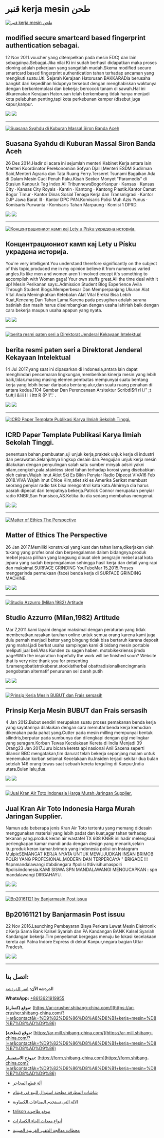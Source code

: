 # قنبر kerja mesin طحن

<a href="https://swt.shibang-china.com/?l=ar&img&k=%D9%82%D9%86%D8%A8%D8%B1+kerja+mesin+%D8%B7%D8%AD%D9%86" target="_blank">![قنبر kerja mesin طحن](http://static.shibang-china.com/all-800x300/765.jpg)</a>

## modified secure smartcard based fingerprint authentication sebagai.
12 Nov 2011.voucher yang ditempelkan pada mesin EDC) dan lain sebagainya.Sebagai.Jika nilai Ki ini sudah berhasil didapatkan maka proses cloning adalah pekerjaan yang sangatlah mudah.Skema modified secure smartcard based fingerprint authentication tahan terhadap ancaman yang mengikuti suatu.Uti: Sejarah Kerajaan Hatorusan BAKKARADia berusaha bangkit dari kepedihan hidupnya tersebut dengan menghabiskan waktunya dengan berkontemplasi dan bekerja; bercocok tanam di sawah.Hal ini dikarenakan Kerajaan Hatorusan telah berkembang tidak hanya menjadi kota pelabuhan penting,tapi kota perkebunan kamper (disebut juga kapur,kanpur.


<a href="https://whatsapp.shibangsoft.com/WhatsApp.php" target="_blank" title="WhatsApp">![](http://static.shibang-china.com/icon/whatsapp.png)</a> <a href="https://swt.shibang-china.com/?l=ar&icon&k=%D9%82%D9%86%D8%A8%D8%B1+kerja+mesin+%D8%B7%D8%AD%D9%86" target="_blank">![](http://static.shibang-china.com/icon/chat-ar.png)</a>

---

<a href="https://swt.shibang-china.com/?l=ar&img&k=%D9%82%D9%86%D8%A8%D8%B1+kerja+mesin+%D8%B7%D8%AD%D9%86" target="_blank">![Suasana Syahdu di Kuburan Massal Siron Banda Aceh](http://static.shibang-china.com/all-800x300/551.jpg)</a>

## Suasana Syahdu di Kuburan Massal Siron Banda Aceh
26 Des 2014.Hadir di acara ini sejumlah menteri Kabinet Kerja antara lain Menteri Koordinator Perekonomian Sofyan Djalil,Menteri ESDM Sudirman Said,Menteri Agraria dan Tata Ruang Ferry.Terseret Tsunami Bagaikan Ada di Dalam Mesin Cuci Penuh Paku.Kisah Seekor Monyet &quot;Paramedis&quot; di Stasiun Kanpur.k Tag Index All TribunnewsBogorKanpur &middot; Kansas &middot; Kansas City &middot; Kansas City Royals &middot; Kantin &middot; Kantong &middot; Kantong Plastik.Kantor Camat Bogor Timur &middot; Kantor Dinas Sosial Tenaga Kerja dan Transmigrasi &middot; Kantor DJP Jawa Barat III &middot; Kantor DPC PAN.Komisaris Polisi Muh Azis Yunus &middot; Komisaris Purwanta &middot; Komisaris Tahan Marpaung &middot; Komisi 1 DPRD.


<a href="https://whatsapp.shibangsoft.com/WhatsApp.php" target="_blank" title="WhatsApp">![](http://static.shibang-china.com/icon/whatsapp.png)</a> <a href="https://swt.shibang-china.com/?l=ar&icon&k=%D9%82%D9%86%D8%A8%D8%B1+kerja+mesin+%D8%B7%D8%AD%D9%86" target="_blank">![](http://static.shibang-china.com/icon/chat-ar.png)</a>

---

<a href="https://swt.shibang-china.com/?l=ar&img&k=%D9%82%D9%86%D8%A8%D8%B1+kerja+mesin+%D8%B7%D8%AD%D9%86" target="_blank">![Концентрациониот камп кај Lety u Písku украдена историја.](http://static.shibang-china.com/all-800x300/939.jpg)</a>

## Концентрациониот камп кај Lety u Písku украдена историја.
You&#39;re very intelligent.You understand therefore significantly on the subject of this topic,produced me in my opinion believe it from numerous varied angles.Its like men and women aren&#39;t involved except it&#39;s something to accomplish with Woman gaga! Your own stuffs great.All the time deal with it up! Mesin Perikanan says:.Admission Student Blog Experience Avila Through Student Blogs.Memperbesar Dan Memperpanjang Ukuran Alat Vital Anda Meningkatkan Ketebalan Alat Vital Ereksi Bisa Lebih Kuat,Kencang Dan Tahan Lama.Karena pada pesugihan adalah sarana batiniah dan masih harus diseimbangkan dengan usaha lahiriah baik dengan cara bekerja maupun usaha apapun yang nyata.


<a href="https://whatsapp.shibangsoft.com/WhatsApp.php" target="_blank" title="WhatsApp">![](http://static.shibang-china.com/icon/whatsapp.png)</a> <a href="https://swt.shibang-china.com/?l=ar&icon&k=%D9%82%D9%86%D8%A8%D8%B1+kerja+mesin+%D8%B7%D8%AD%D9%86" target="_blank">![](http://static.shibang-china.com/icon/chat-ar.png)</a>

---

<a href="https://swt.shibang-china.com/?l=ar&img&k=%D9%82%D9%86%D8%A8%D8%B1+kerja+mesin+%D8%B7%D8%AD%D9%86" target="_blank">![berita resmi paten seri a Direktorat Jenderal Kekayaan Intelektual](http://static.shibang-china.com/all-800x300/311.jpg)</a>

## berita resmi paten seri a Direktorat Jenderal Kekayaan Intelektual
14 Jul 2017.yang saat ini dipasarkan di Indonesia,antara lain dapat menghindari pencemaran lingkungan,memberikan kinerja mesin yang lebih baik,tidak.masing masing elemen pembatas mempunyai suatu bentang kerja yang lebih besar daripada bentang alur,dan suatu ruang penahan di antara kedua.1104 Gambar Dan Perencanaan Arsitektur ScribdI$fl rl i.i&quot; ;t f.u#,I &amp;iili I I i lttt R {P 1&quot;.&#39; \.


<a href="https://whatsapp.shibangsoft.com/WhatsApp.php" target="_blank" title="WhatsApp">![](http://static.shibang-china.com/icon/whatsapp.png)</a> <a href="https://swt.shibang-china.com/?l=ar&icon&k=%D9%82%D9%86%D8%A8%D8%B1+kerja+mesin+%D8%B7%D8%AD%D9%86" target="_blank">![](http://static.shibang-china.com/icon/chat-ar.png)</a>

---

<a href="https://swt.shibang-china.com/?l=ar&img&k=%D9%82%D9%86%D8%A8%D8%B1+kerja+mesin+%D8%B7%D8%AD%D9%86" target="_blank">![ICRD Paper Template Publikasi Karya Ilmiah Sekolah Tinggi.](http://static.shibang-china.com/all-800x300/1200.jpg)</a>

## ICRD Paper Template Publikasi Karya Ilmiah Sekolah Tinggi.
penentuan bahan,pembuatan,uji unjuk kerja,praktek unjuk kerja di industri dan perawatan.Selanjutnya lingkup desain dan.Pengujian unjuk kerja mesin dilakukan dengan penyulingan salah satu sumber minyak adsiri yakni nilam,cengkeh,pala.stainless steel tahan terhadap korosi yang disebabkan oleh cairan.Wajah Imut Atlet Ski Es Bikin Penyiar Radio Dipecat VIVA16 Feb 2018.VIVA Wajah imut Chloe Kim,atlet ski es Amerika Serikat membuat seorang penyiar radio tak bisa mengontrol kata kata.Akhirnya dia harus pasrah dipecat dari tempatnya bekerja.Patrick Connor merupakan penyiar radio KNBR,San Fransisco,AS.Ketika itu dia sedang membahas mengenai.


<a href="https://whatsapp.shibangsoft.com/WhatsApp.php" target="_blank" title="WhatsApp">![](http://static.shibang-china.com/icon/whatsapp.png)</a> <a href="https://swt.shibang-china.com/?l=ar&icon&k=%D9%82%D9%86%D8%A8%D8%B1+kerja+mesin+%D8%B7%D8%AD%D9%86" target="_blank">![](http://static.shibang-china.com/icon/chat-ar.png)</a>

---

<a href="https://swt.shibang-china.com/?l=ar&img&k=%D9%82%D9%86%D8%A8%D8%B1+kerja+mesin+%D8%B7%D8%AD%D9%86" target="_blank">![Matter of Ethics The Perspective](http://static.shibang-china.com/all-800x300/1437.jpg)</a>

## Matter of Ethics The Perspective
26 Jan 2017.Memiliki konstruksi yang kuat dan tahan lama,dikerjakan oleh tukang yang profesional dan berpengalaman dalam bidangnya.produk mebel jepara pilihan yang langsung dibuat oleh pengrajin mebel asal kota jepara yang sudah berpengalaman sehingga hasil kerja dan detail yang rapi dan maksimal.SURFACE GRINDING YouTubeMar 15,2015.Proses menggerinda permukaan (face) benda kerja di SURFACE GRINDING MACHINE.


<a href="https://whatsapp.shibangsoft.com/WhatsApp.php" target="_blank" title="WhatsApp">![](http://static.shibang-china.com/icon/whatsapp.png)</a> <a href="https://swt.shibang-china.com/?l=ar&icon&k=%D9%82%D9%86%D8%A8%D8%B1+kerja+mesin+%D8%B7%D8%AD%D9%86" target="_blank">![](http://static.shibang-china.com/icon/chat-ar.png)</a>

---

<a href="https://swt.shibang-china.com/?l=ar&img&k=%D9%82%D9%86%D8%A8%D8%B1+kerja+mesin+%D8%B7%D8%AD%D9%86" target="_blank">![Studio Azzurro (Milan,1982) Artitude](http://static.shibang-china.com/all-800x300/680.jpg)</a>

## Studio Azzurro (Milan,1982) Artitude
Mar 7,2011.kami layani dengan maksimal dengan peraturan yang tidak memberatkan.rasakan taruhan online untuk semua orang karena kami juga dulu pernah menjadi bettor yang bingung tidak bisa bertaruh karena deposit yang mahal.jadi berkat usaha sampingan kami di bidang mesin portable meliputi jual beli.Was Kunden zu sagen haben. motobikekrienss jimdo page!With the inspiration hopefully the work will be finished soon? Website that is very nice thank you for presenting it.ramengobatistrokeberat.stockistherbal obattradisionalkencingmanis pengobatan alternatif penurunan sel darah putih


<a href="https://whatsapp.shibangsoft.com/WhatsApp.php" target="_blank" title="WhatsApp">![](http://static.shibang-china.com/icon/whatsapp.png)</a> <a href="https://swt.shibang-china.com/?l=ar&icon&k=%D9%82%D9%86%D8%A8%D8%B1+kerja+mesin+%D8%B7%D8%AD%D9%86" target="_blank">![](http://static.shibang-china.com/icon/chat-ar.png)</a>

---

<a href="https://swt.shibang-china.com/?l=ar&img&k=%D9%82%D9%86%D8%A8%D8%B1+kerja+mesin+%D8%B7%D8%AD%D9%86" target="_blank">![Prinsip Kerja Mesin BUBUT dan Frais sersasih](http://static.shibang-china.com/all-800x300/1488.jpg)</a>

## Prinsip Kerja Mesin BUBUT dan Frais sersasih
4 Jan 2012.Bubut sendiri merupakan suatu proses pemakanan benda kerja yang sayatannya dilakukan dengan cara memutar benda kerja kemudian dikenakan pada pahat yang.Cutter pada mesin milling mempunyai bentuk silindris,berputar pada sumbunya dan dilengkapi dengan gigi melingkar yang seragam.Korban Tewas Kecelakaan Kereta di India Menjadi 39 Orang23 Jan 2017.Juru bicara kereta api nasional Anil Saxena seperti dilansir BBC mengatakan,tim darurat telah bekerja sepanjang malam untuk menemukan korban selamat.Kecelakaan itu.Insiden terjadi sekitar dua bulan setelah 146 orang tewas saat sebuah kereta terguling di Kanpur,India utara.Bulan lalu,dua.


<a href="https://whatsapp.shibangsoft.com/WhatsApp.php" target="_blank" title="WhatsApp">![](http://static.shibang-china.com/icon/whatsapp.png)</a> <a href="https://swt.shibang-china.com/?l=ar&icon&k=%D9%82%D9%86%D8%A8%D8%B1+kerja+mesin+%D8%B7%D8%AD%D9%86" target="_blank">![](http://static.shibang-china.com/icon/chat-ar.png)</a>

---

<a href="https://swt.shibang-china.com/?l=ar&img&k=%D9%82%D9%86%D8%A8%D8%B1+kerja+mesin+%D8%B7%D8%AD%D9%86" target="_blank">![Jual Kran Air Toto Indonesia Harga Murah Jaringan Supplier.](http://static.shibang-china.com/all-800x300/852.jpg)</a>

## Jual Kran Air Toto Indonesia Harga Murah Jaringan Supplier.
Namun ada beberapa jenis Kran Air Toto tertentu yang memang didesain menggunakan material yang lebih padat dan kuat,agar tahan terhadap tekanan yang.produk keran air wastafel TX 608 KNBR ini hadir melengkapi perlengkapan kamar mandi anda dengan design yang menarik,selain itu,produk keran kamar.brimob yang indonesia polisi on Instagram MulpixSEMANGAT KERJA NYATA UNTUK MEWUJUDKAN INSAN BRIMOB POLRI YANG PROFESIONAL,MODERN DAN TERPERCAYA &quot; BRIGADE !!! #spnmandalawangi #abdinegara #polisi #divisihumaspolri #polisiindonesia.KAMI SISWA SPN MANDALAWANGI MENGUCAPKAN : spn mandalawangi DIRGAHAYU.


<a href="https://whatsapp.shibangsoft.com/WhatsApp.php" target="_blank" title="WhatsApp">![](http://static.shibang-china.com/icon/whatsapp.png)</a> <a href="https://swt.shibang-china.com/?l=ar&icon&k=%D9%82%D9%86%D8%A8%D8%B1+kerja+mesin+%D8%B7%D8%AD%D9%86" target="_blank">![](http://static.shibang-china.com/icon/chat-ar.png)</a>

---

<a href="https://swt.shibang-china.com/?l=ar&img&k=%D9%82%D9%86%D8%A8%D8%B1+kerja+mesin+%D8%B7%D8%AD%D9%86" target="_blank">![Bp20161121 by Banjarmasin Post issuu](http://static.shibang-china.com/all-800x300/1310.jpg)</a>

## Bp20161121 by Banjarmasin Post issuu
22 Nov 2016.Launching Pembayaran Biaya Perkara Lewat Mesin Elektronik z Kerja Sama Bank Kalsel Syariah dan PA Kandangan BANK Kalsel Syariah Kandangan bekerja.Tim penyelamat bergegas menuju ke lokasi kecelakaan kereta api Patna Indore Express di dekat Kanpur,negara bagian Uttar Pradesh.

<a href="https://whatsapp.shibangsoft.com/WhatsApp.php" target="_blank" title="WhatsApp">![](http://static.shibang-china.com/icon/whatsapp.png)</a> <a href="https://swt.shibang-china.com/?l=ar&icon&k=%D9%82%D9%86%D8%A8%D8%B1+kerja+mesin+%D8%B7%D8%AD%D9%86" target="_blank">![](http://static.shibang-china.com/icon/chat-ar.png)</a>

---
## اتصل بنا:

**الدردشة الآن:** [انقر للدردشة](https://swt.shibang-china.com?l=ar&contact&k=%D9%82%D9%86%D8%A8%D8%B1+kerja+mesin+%D8%B7%D8%AD%D9%86)

**WhatsApp:**  [+8613621919955](https://whatsapp.shibangsoft.com/WhatsApp.php)

**موقع (كسارة):** [https://ar-crusher.shibang-china.com/](https://ar-crusher.shibang-china.com/?l=ar&contact&k=%D9%82%D9%86%D8%A8%D8%B1+kerja+mesin+%D8%B7%D8%AD%D9%86)

**موقع (مطحنة):** [https://ar-mill.shibang-china.com/](https://ar-mill.shibang-china.com/?l=ar&contact&k=%D9%82%D9%86%D8%A8%D8%B1+kerja+mesin+%D8%B7%D8%AD%D9%86)

**نموذج الاستفسار:** [https://form.shibang-china.com](https://form.shibang-china.com?l=ar&contact&k=%D9%82%D9%86%D8%A8%D8%B1+kerja+mesin+%D8%B7%D8%AD%D9%86)

* [آلة قطع المحاجر](../27/%D8%A2%D9%84%D8%A9%20%D9%82%D8%B7%D8%B9%20%D8%A7%D9%84%D9%85%D8%AD%D8%A7%D8%AC%D8%B1.md)

* [شاشات المطرقة مطحنة استبدال للبيع في فيتنام](../28/%D8%B4%D8%A7%D8%B4%D8%A7%D8%AA%20%D8%A7%D9%84%D9%85%D8%B7%D8%B1%D9%82%D8%A9%20%D9%85%D8%B7%D8%AD%D9%86%D8%A9%20%D8%A7%D8%B3%D8%AA%D8%A8%D8%AF%D8%A7%D9%84%20%D9%84%D9%84%D8%A8%D9%8A%D8%B9%20%D9%81%D9%8A%20%D9%81%D9%8A%D8%AA%D9%86%D8%A7%D9%85.md)

* [الآلة التي تستخدم الصناعات الكيماوية](../28/%D8%A7%D9%84%D8%A2%D9%84%D8%A9%20%D8%A7%D9%84%D8%AA%D9%8A%20%D8%AA%D8%B3%D8%AA%D8%AE%D8%AF%D9%85%20%D8%A7%D9%84%D8%B5%D9%86%D8%A7%D8%B9%D8%A7%D8%AA%20%D8%A7%D9%84%D9%83%D9%8A%D9%85%D8%A7%D9%88%D9%8A%D8%A9.md)

* [talison موقع طاحونة](../27/talison%20%D9%85%D9%88%D9%82%D8%B9%20%D8%B7%D8%A7%D8%AD%D9%88%D9%86%D8%A9.md)

* [أنواع معدات البناء الكسارات](../27/%D8%A3%D9%86%D9%88%D8%A7%D8%B9%20%D9%85%D8%B9%D8%AF%D8%A7%D8%AA%20%D8%A7%D9%84%D8%A8%D9%86%D8%A7%D8%A1%20%D8%A7%D9%84%D9%83%D8%B3%D8%A7%D8%B1%D8%A7%D8%AA.md)

* [محطات معالجة الذهب الغرينية الصينية](../27/%D9%85%D8%AD%D8%B7%D8%A7%D8%AA%20%D9%85%D8%B9%D8%A7%D9%84%D8%AC%D8%A9%20%D8%A7%D9%84%D8%B0%D9%87%D8%A8%20%D8%A7%D9%84%D8%BA%D8%B1%D9%8A%D9%86%D9%8A%D8%A9%20%D8%A7%D9%84%D8%B5%D9%8A%D9%86%D9%8A%D8%A9.md)